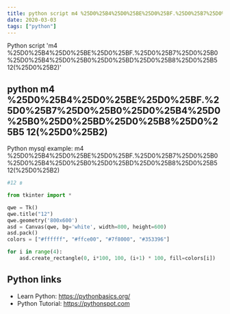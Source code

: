 ```yaml
---
title: python script m4 %25D0%25B4%25D0%25BE%25D0%25BF.%25D0%25B7%25D0%25B0%25D0%25B4%25D0%25B0%25D0%25BD%25D0%25B8%25D0%25B5 12(%25D0%25B2) (snippet)
date: 2020-03-03
tags: ["python"]
---
```

Python script 'm4 %25D0%25B4%25D0%25BE%25D0%25BF.%25D0%25B7%25D0%25B0%25D0%25B4%25D0%25B0%25D0%25BD%25D0%25B8%25D0%25B5 12(%25D0%25B2)'


## python m4 %25D0%25B4%25D0%25BE%25D0%25BF.%25D0%25B7%25D0%25B0%25D0%25B4%25D0%25B0%25D0%25BD%25D0%25B8%25D0%25B5 12(%25D0%25B2)

Python mysql example: m4 %25D0%25B4%25D0%25BE%25D0%25BF.%25D0%25B7%25D0%25B0%25D0%25B4%25D0%25B0%25D0%25BD%25D0%25B8%25D0%25B5 12(%25D0%25B2)

```python
#12 в

from tkinter import *

qwe = Tk()
qwe.title("12")
qwe.geometry('800x600')
asd = Canvas(qwe, bg='white', width=800, height=600)
asd.pack()
colors = ["#ffffff", "#ffce00", "#7f8000", "#353396"]

for i in range(4):
    asd.create_rectangle(0, i*100, 100, (i+1) * 100, fill=colors[i])


```

## Python links

- Learn Python: https://pythonbasics.org/
- Python Tutorial: https://pythonspot.com
